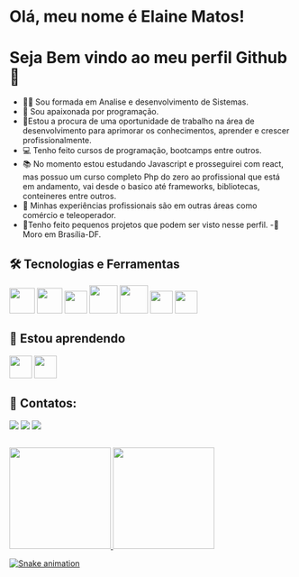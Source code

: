 # Olá, meu nome é Elaine Matos!
# Seja Bem vindo ao meu perfil Github👋

- 👩‍🎓 Sou formada em Analise e desenvolvimento de Sistemas.
- 💖 Sou apaixonada por programação.
- 🔭Estou a procura de uma oportunidade de trabalho na área de desenvolvimento para aprimorar os conhecimentos, aprender e crescer profissionalmente. 
- 💻 Tenho feito cursos de programação, bootcamps entre outros.
- 📚 No momento estou estudando Javascript e prosseguirei com react, mas possuo um curso completo Php do zero ao profissional que está em andamento, vai desde o basico até frameworks, bibliotecas, conteineres entre outros.
- 💼 Minhas experiências profissionais são em outras áreas como comércio e teleoperador.
- 🧩Tenho feito pequenos projetos que podem ser visto nesse perfil.
-🌇 Moro em Brasília-DF.

## 🛠 Tecnologias e Ferramentas
<img src = "https://cdn.jsdelivr.net/gh/devicons/devicon/icons/github/github-original.svg" height="45px"/> <img src = "https://cdn.jsdelivr.net/gh/devicons/devicon/icons/git/git-original.svg" height="45px" /> <img src ="https://cdn.jsdelivr.net/gh/devicons/devicon/icons/vscode/vscode-original.svg" height="40px"/> <img src = "https://cdn.jsdelivr.net/gh/devicons/devicon/icons/html5/html5-original-wordmark.svg" height="50px" /> <img src = "https://cdn.jsdelivr.net/gh/devicons/devicon/icons/css3/css3-original-wordmark.svg" height="50px"/> <img src = "https://cdn.jsdelivr.net/gh/devicons/devicon/icons/javascript/javascript-original.svg" height="40px" /> <img src = "https://cdn.jsdelivr.net/gh/devicons/devicon/icons/bootstrap/bootstrap-plain.svg" height="40px" width="40px" />

## 📝 Estou aprendendo

<img src="https://cdn.jsdelivr.net/gh/devicons/devicon/icons/javascript/javascript-original.svg" width="40" height="40"/> <img src="https://cdn.jsdelivr.net/gh/devicons/devicon/icons/react/react-original-wordmark.svg" width="40" height="40"/>

## 📨 Contatos:

<div>
<a href="https://www.instagram.com/elainematos22/?hl=pt-br" target="_blank"><img src="https://img.shields.io/badge/-Instagram-%23E4405F?style=for-the-badge&logo=instagram&logoColor=white" target="_blank"></a>
<a href = "mailto:nanymatos22@gmail.com"><img src="https://img.shields.io/badge/Gmail-D14836?style=for-the-badge&logo=gmail&logoColor=white" target="_blank"></a>
<a href="https://https://www.linkedin.com/in/elaine-matos22/" target="_blank"><img src="https://img.shields.io/badge/-LinkedIn-%230077B5?style=for-the-badge&logo=linkedin&logoColor=white" target="_blank"></a>   
</div>

##

<div>
<a href="https://github.com/elainematos">
<img height="180em" src="https://github-readme-stats.vercel.app/api/top-langs/?username=elainematos&layout=compact&langs_count=7&theme=dracula"/>
<img height="180em" src="https://github-readme-stats.vercel.app/api?username=elainematos&show_icons=true&theme=dracula&include_all_commits=true&count_private=true"/>
</div>
  
![Snake animation](https://github.com/seu-usuário-aqui/seu-usuário-aqui/blob/output/github-contribution-grid-snake.svg)





<!--
**elainematos/elainematos** is a ✨ _special_ ✨ repository because its `README.md` (this file) appears on your GitHub profile.

Here are some ideas to get you started:

- 🔭 I’m currently working on ...
- 🌱 I’m currently learning ...
- 👯 I’m looking to collaborate on ...
- 🤔 I’m looking for help with ...
- 💬 Ask me about ...
- 📫 How to reach me: ...
- 😄 Pronouns: ...
- ⚡ Fun fact: ...
-->
